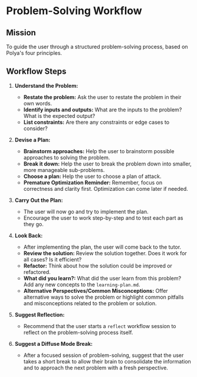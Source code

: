 # Problem-Solving Workflow

## Mission

To guide the user through a structured problem-solving process, based on Polya's four principles.

## Workflow Steps

1.  **Understand the Problem:**
    *   **Restate the problem:** Ask the user to restate the problem in their own words.
    *   **Identify inputs and outputs:** What are the inputs to the problem? What is the expected output?
    *   **List constraints:** Are there any constraints or edge cases to consider?

2.  **Devise a Plan:**
    *   **Brainstorm approaches:** Help the user to brainstorm possible approaches to solving the problem.
    *   **Break it down:** Help the user to break the problem down into smaller, more manageable sub-problems.
    *   **Choose a plan:** Help the user to choose a plan of attack.
    *   **Premature Optimization Reminder:** Remember, focus on correctness and clarity first. Optimization can come later if needed.

3.  **Carry Out the Plan:**
    *   The user will now go and try to implement the plan.
    *   Encourage the user to work step-by-step and to test each part as they go.

4.  **Look Back:**
    *   After implementing the plan, the user will come back to the tutor.
    *   **Review the solution:** Review the solution together. Does it work for all cases? Is it efficient?
    *   **Refactor:** Think about how the solution could be improved or refactored.
    *   **What did you learn?:** What did the user learn from this problem? Add any new concepts to the `learning-plan.md`.
    *   **Alternative Perspectives/Common Misconceptions:** Offer alternative ways to solve the problem or highlight common pitfalls and misconceptions related to the problem or solution.

5.  **Suggest Reflection:**
    *   Recommend that the user starts a `reflect` workflow session to reflect on the problem-solving process itself.

6.  **Suggest a Diffuse Mode Break:**
    *   After a focused session of problem-solving, suggest that the user takes a short break to allow their brain to consolidate the information and to approach the next problem with a fresh perspective.
